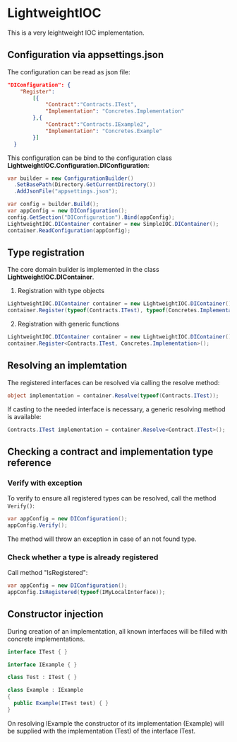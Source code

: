 # LightweightIOC
This is a very leightweight IOC implementation.
## Configuration via appsettings.json
The configuration can be read as json file:   
```json
"DIConfiguration": {
    "Register":
        [{
            "Contract":"Contracts.ITest",
            "Implementation": "Concretes.Implementation"
        },{
            "Contract":"Contracts.IExample2",
            "Implementation": "Concretes.Example"
        }]
  }
```
This configuration can be bind to the configuration class __LightweightIOC.Configuration.DIConfiguration__:    
```C#
var builder = new ConfigurationBuilder()
  .SetBasePath(Directory.GetCurrentDirectory())
  .AddJsonFile("appsettings.json");

var config = builder.Build();
var appConfig = new DIConfiguration();
config.GetSection("DIConfiguration").Bind(appConfig);
LightweightIOC.DIContainer container = new SimpleIOC.DIContainer();
container.ReadConfiguration(appConfig);
```
## Type registration
The core domain builder is implemented in the class __LightweightIOC.DIContainer__.   
1. Registration with type objects
```C#
LightweightIOC.DIContainer container = new LightweightIOC.DIContainer();
container.Register(typeof(Contracts.ITest), typeof(Concretes.Implementation));
```
2. Registration with generic functions
```C#
LightweightIOC.DIContainer container = new LightweightIOC.DIContainer();
container.Register<Contracts.ITest, Concretes.Implementation>();
```
## Resolving an implemtation
The registered interfaces can be resolved via calling the resolve method:
```C#
object implementation = container.Resolve(typeof(Contracts.ITest));
```
If casting to the needed interface is necessary, a generic resolving method is available:
```C#
Contracts.ITest implementation = container.Resolve<Contract.ITest>();
```
## Checking a contract and implementation type reference
### Verify with exception
To verify to ensure all registered types can be resolved, call the method `Verify()`:
```C#
var appConfig = new DIConfiguration();
appConfig.Verify();
```
The method will throw an exception in case of an not found type.   
### Check whether a type is already registered
Call method "IsRegistered":
```C#
var appConfig = new DIConfiguration();
appConfig.IsRegistered(typeof(IMyLocalInterface));
```
## Constructor injection
During creation of an implementation, all known interfaces will be filled with concrete implementations.
```C#
interface ITest { }

interface IExample { }

class Test : ITest { }

class Example : IExample
{
  public Example(ITest test) { }
}
```
On resolving IExample the constructor of its implementation (Example) will be supplied with the implementation (Test) of the interface ITest.
